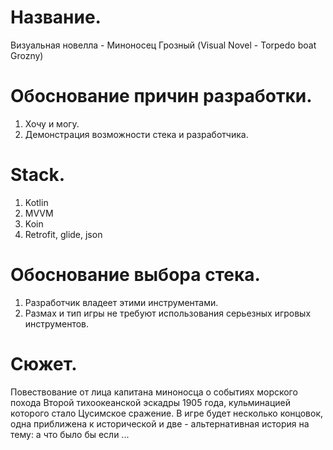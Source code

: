 # Название.
Визуальная новелла - Миноносец Грозный (Visual Novel - Torpedo boat Grozny)

# Обоснование причин разработки.
1. Хочу и могу.
2. Демонстрация возможности стека и разработчика.

# Stack.
1. Kotlin
2. MVVM
4. Koin
6. Retrofit, glide, json

# Обоснование выбора стека.
1. Разработчик владеет этими инструментами.
2. Размах и тип игры не требуют использования серьезных игровых инструментов.

# Сюжет.
Повествование от лица капитана миноносца о событиях морского похода Второй тихоокеанской эскадры 1905 года, кульминацией которого стало Цусимское сражение. 
В игре будет несколько концовок, одна приближена к исторической и две - альтернативная история на тему: а что было бы если ...
